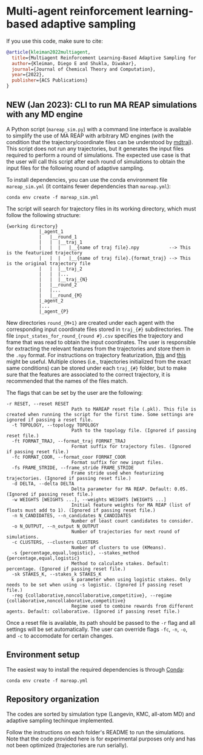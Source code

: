 # Multi-agent reinforcement learning-based adaptive sampling
If you use this code, make sure to cite:

```BibTeX
@article{kleiman2022multiagent,
  title={Multiagent Reinforcement Learning-Based Adaptive Sampling for Conformational Dynamics of Proteins},
  author={Kleiman, Diego E and Shukla, Diwakar},
  journal={Journal of Chemical Theory and Computation},
  year={2022},
  publisher={ACS Publications}
}
```

## NEW (Jan 2023): CLI to run MA REAP simulations with any MD engine

A Python script (`mareap_sim.py`) with a command line interface is available to simplify the use of MA REAP with arbitrary MD engines (with the condition that the trajectory/coordinate files can be understood by [mdtraj](https://mdtraj.org/1.9.4/load_functions.html)). This script does not run any trajectories, but it generates the input files required to perform a round of simulations. The expected use case is that the user will call this script after each round of simulations to obtain the input files for the following round of adaptive sampling.  

To install dependencies, you can use the conda environment file `mareap_sim.yml` (it contains fewer dependencies than `mareap.yml`):

```
conda env create -f mareap_sim.yml
```

The script will search for trajectory files in its working directory, which must follow the following structure:

```
{working directory}
            |_agent_1
            |   |__round_1
            |   |  |__traj_1
            |   |  |   |__{name of traj file}.npy           --> This is the featurized trajectory
            |   |  |   |__{name of traj file}.{format_traj} --> This is the original trajectory file
            |   |  |__traj_2
            |   |  |...
            |   |  |__traj_{N}
            |   |__round_2
            |   |...
            |   |__round_{M}
            |_agent_2
            |...
            |_agent_{P}
```

New directories `round_{M+1}` are created under each agent with the corresponding input coordinate files stored in `traj_{#}` subdirectories. The file `input_states_for_round_{round #}.csv` specifies the trajectory and frame that was read to obtain the input coordinates.
The user is responsible for extracting the relevant features from the trajectories and store them in the `.npy` format. For instructions on trajectory featurization, [this](https://mdtraj.org/1.9.4/analysis.html) and [this](https://userguide.mdanalysis.org/stable/examples/quickstart.html) might be useful. Multiple clones (i.e., trajectories initialized from the exact same conditions) can be stored under each `traj_{#}` folder, but to make sure that the features are associated to the correct trajectory, it is recommended that the names of the files match. 

The flags that can be set by the user are the following:

```
-r RESET, --reset RESET
                        Path to MAREAP reset file (.pkl). This file is created when running the script for the first time. Some settings are ignored if passing a reset file.
  -t TOPOLOGY, --topology TOPOLOGY
                        Path to the topology file. (Ignored if passing reset file.)
  -ft FORMAT_TRAJ, --format_traj FORMAT_TRAJ
                        Format suffix for trajectory files. (Ignored if passing reset file.)
  -fc FORMAT_COOR, --format_coor FORMAT_COOR
                        Format suffix for new input files.
  -fs FRAME_STRIDE, --frame_stride FRAME_STRIDE
                        Frame stride used when featurizing trajectories. (Ignored if passing reset file.)
  -d DELTA, --delta DELTA
                        Delta parameter for MA REAP. Default: 0.05. (Ignored if passing reset file.)
  -w WEIGHTS [WEIGHTS ...], --weights WEIGHTS [WEIGHTS ...]
                        Initial feature weights for MA REAP (list of floats must add to 1). (Ignored if passing reset file.)
  -n N_CANDIDATES, --n_candidates N_CANDIDATES
                        Number of least count candidates to consider.
  -o N_OUTPUT, --n_output N_OUTPUT
                        Number of trajectories for next round of simulations.
  -c CLUSTERS, --clusters CLUSTERS
                        Number of clusters to use (KMeans).
  -s {percentage,equal,logistic}, --stakes_method {percentage,equal,logistic}
                        Method to calculate stakes. Default: percentage. (Ignored if passing reset file.)
  -sk STAKES_K, --stakes_k STAKES_K
                        k parameter when using logistic stakes. Only needs to be set when using -s logistic. (Ignored if passing reset file.)
  -reg {collaborative,noncollaborative,competitive}, --regime {collaborative,noncollaborative,competitive}
                        Regime used to combine rewards from different agents. Default: collaborative. (Ignored if passing reset file.)
```

Once a reset file is available, its path should be passed to the `-r` flag and all settings will be set automatically. The user can override flags `-fc`, `-n`, `-o`, and `-c` to accomodate for certain changes.
  
## Environment setup
The easiest way to install the required dependencies is through [Conda](https://docs.conda.io/projects/conda/en/latest/user-guide/install/index.html):

```
conda env create -f mareap.yml
```

## Repository organization
The codes are sorted by simulation type (Langevin, KMC, all-atom MD) and adaptive sampling techinque implemented.

Follow the instructions on each folder's README to run the simulations. Note that the code provided here is for 
experimental purposes only and has not been optimized (trajectories are run serially).
